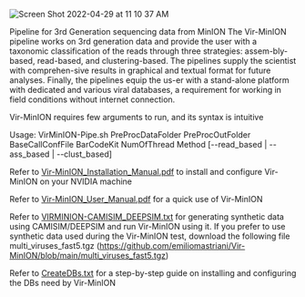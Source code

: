 ![Screen Shot 2022-04-29 at 11 10 37 AM](https://user-images.githubusercontent.com/65239532/165880443-6ef5406d-d026-4315-a41e-71703255d58b.png)

Pipeline for 3rd Generation sequencing data from MinION
The Vir-MinION pipeline works on 3rd generation data and provide the user with a taxonomic classification of the reads through three strategies: assem-bly-based, read-based, and clustering-based. The pipelines supply the scientist with comprehen-sive results in graphical and textual format for future analyses. Finally, the pipelines equip the us-er with a stand-alone platform with dedicated and various viral databases, a requirement for working in field conditions without internet connection.

Vir-MinION requires few arguments to run, and its syntax is intuitive

Usage: VirMinION-Pipe.sh PreProcDataFolder PreProcOutFolder BaseCallConfFile BarCodeKit NumOfThread Method [--read_based | --ass_based | --clust_based]

Refer to [Vir-MinION_Installation_Manual.pdf](https://github.com/emiliomastriani/Vir-MinION/files/8588447/Vir-MinION_Installation_Manual.pdf) to install and configure Vir-MinION on your NVIDIA machine

Refer to [Vir-MinION_User_Manual.pdf](https://github.com/emiliomastriani/Vir-MinION/files/8737060/Vir-MinION_User_Manual.pdf) for a quick use of Vir-MinION

Refer to [VIRMINION-CAMISIM_DEEPSIM.txt](https://github.com/emiliomastriani/Vir-MinION/files/8737016/VIRMINION-CAMISIM_DEEPSIM.txt) for generating synthetic data using CAMISIM/DEEPSIM and run Vir-MinION using it. If you prefer to use synthetic data used during the Vir-MinION test, download the following file multi_viruses_fast5.tgz (https://github.com/emiliomastriani/Vir-MinION/blob/main/multi_viruses_fast5.tgz)

Refer to [CreateDBs.txt](https://github.com/emiliomastriani/Vir-MinION/files/8737052/CreateDBs.txt) for a step-by-step guide on installing and configuring the DBs need by Vir-MinION
